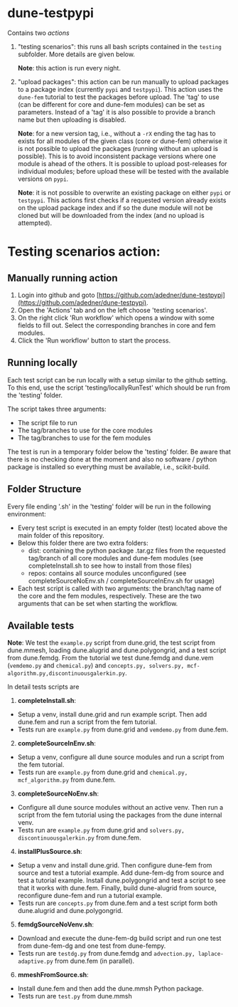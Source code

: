 # dune-testpypi

Contains two _actions_

1. "testing scenarios": this runs all bash scripts contained in the `testing` subfolder. More details are given below.

   __Note__: this action is run every night.
2. "upload packages": this action can be run manually to upload packages to
   a package index (currently `pypi` and `testpypi`). This action uses the
   `dune-fem` tutorial to test the packages before upload. The 'tag' to use
   (can be different for core and dune-fem modules) can be set as
   parameters. Instead of a 'tag' it is also possible to provide a branch
   name but then uploading is disabled.

   __Note__: for a new version tag, i.e., without a `-rX` ending the tag has to exists for all modules of the given class
   (core or dune-fem) otherwise it is not possible to upload the packages (running without an upload is possible).
   This is to avoid inconsistent package versions where one module is ahead of the others.
   It is possible to upload post-releases for individual modules; before upload these will be tested with the available versions
   on `pypi`.

   __Note__: it is not possible to overwrite an existing package on either `pypi` or `testpypi`. This actions first checks if
   a requested version already exists on the upload package index and if so the dune module will not be cloned but will be
   downloaded from the index (and no upload is attempted).


# Testing scenarios action:

Manually running action
------------------------

1. Login into github and goto [https://github.com/adedner/dune-testpypi](https://github.com/adedner/dune-testpypi).
2. Open the 'Actions' tab and on the left choose 'testing scenarios'.
3. On the right click 'Run workflow' which opens a window with some fields to
fill out. Select the corresponding branches in core and fem modules.
4. Click the 'Run workflow' button to start the process.

Running locally
---------------
Each test script can be run locally with a setup similar to the github setting.
To this end, use the script 'testing/locallyRunTest' which should be run from the 'testing' folder.

The script takes three arguments:
- The script file to run
- The tag/branches to use for the core modules
- The tag/branches to use for the fem modules

The test is run in a temporary folder below the 'testing' folder.
Be aware that there is no checking done at the moment and also no software / python
package is installed so everything must be available, i.e., scikit-build.

Folder Structure
----------------
Every file ending '.sh' in the 'testing' folder will be run in the following environment:
- Every test script is executed in an empty folder (test) located above the
  main folder of this repository.
- Below this folder there are two extra folders:
  - dist: containing the python package .tar.gz files from the requested
    tag/branch of all core modules and dune-fem modules
    (see completeInstall.sh to see how to install from those files)
  - repos: contains all source modules unconfigured
    (see completeSourceNoEnv.sh / completeSourceInEnv.sh for usage)
- Each test script is called with two arguments: the branch/tag name of the
  core and the fem modules, respectively. These are the two arguments that
  can be set when starting the workflow.


Available tests
---------------

__Note__: We test the `example.py` script from dune.grid,
          the test script from dune.mmesh, loading dune.alugrid and dune.polygongrid,
          and a test script from dune.femdg.
          From the tutorial we test dune.femdg and dune.vem (`vemdemo.py` and `chemical.py`)
          and `concepts.py, solvers.py, mcf-algorithm.py,discontinuousgalerkin.py`.

In detail tests scripts are

1. __completeInstall.sh__:
  - Setup a venv, install dune.grid and run example script. Then add dune.fem and run a script from the fem tutorial.
  - Tests run are `example.py` from dune.grid and `vemdemo.py` from dune.fem.
2. __completeSourceInEnv.sh__:
  - Setup a venv, configure all dune source modules and run a script from the fem tutorial.
  - Tests run are `example.py` from dune.grid and `chemical.py, mcf_algorithm.py` from dune.fem.
3. __completeSourceNoEnv.sh__:
  - Configure all dune source modules without an active venv.
    Then run a script from the fem tutorial using the packages from the dune internal venv.
  - Tests run are `example.py` from dune.grid and `solvers.py, discontinuousgalerkin.py` from dune.fem.
4. __installPlusSource.sh__:
  - Setup a venv and install dune.grid.
    Then configure dune-fem from source and test a tutorial example.
    Add dune-fem-dg from source and test a tutorial example.
    Install dune.polygongrid and test a script to see that it works with dune.fem.
    Finally, build dune-alugrid from source, reconfigure dune-fem and run a tutorial example.
  - Tests run are `concepts.py` from dune.fem and a test script
    form both dune.alugrid and dune.polygongrid.
5. __femdgSourceNoVenv.sh__:
  - Download and execute the dune-fem-dg build script and run one test from dune-fem-dg and one test from dune-fempy.
  - Tests run are `testdg.py` from dune.femdg and `advection.py, laplace-adaptive.py` from dune.fem (in parallel).
6. __mmeshFromSource.sh__:
  - Install dune.fem and then add the dune.mmsh Python package.
  - Tests run are `test.py` from dune.mmsh
